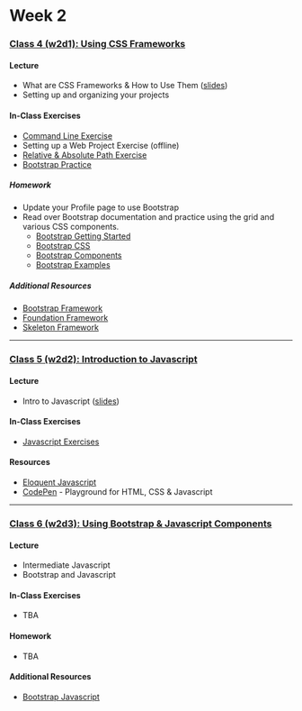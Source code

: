 # Week 2

### [Class 4 (w2d1): Using CSS Frameworks](./w2d1)

#### Lecture
* What are CSS Frameworks & How to Use Them ([slides](./w2d1/slides/w2d1_lecture.pdf))
* Setting up and organizing your projects

#### In-Class Exercises
* [Command Line Exercise](./w2d1/exercises/commandline.md)
* Setting up a Web Project Exercise (offline)
* [Relative & Absolute Path Exercise](./w2d1/exercises/paths.md)
* [Bootstrap Practice](./w2d1/exercises/bootstrap.md)

##### Homework
* Update your Profile page to use Bootstrap
* Read over Bootstrap documentation and practice using the grid and various CSS components.
  * [Bootstrap Getting Started](http://getbootstrap.com/getting-started/)
  * [Bootstrap CSS](http://getbootstrap.com/css/)
  * [Bootstrap Components](http://getbootstrap.com/components/)
  * [Bootstrap Examples](http://getbootstrap.com/getting-started/#examples)

##### Additional Resources
* [Bootstrap Framework](http://getbootstrap.com)
* [Foundation Framework](http://foundation.zurb.com/)
* [Skeleton Framework](http://getskeleton.com)

---

### [Class 5 (w2d2): Introduction to Javascript](./w2d2)

#### Lecture
* Intro to Javascript ([slides](./w2d2/slides/w2d2_lecture.pdf))

#### In-Class Exercises
* [Javascript Exercises](../w2d2/exercises)

#### Resources
* [Eloquent Javascript](http://eloquentjavascript.net/)
* [CodePen](http://codepen.io/) - Playground for HTML, CSS & Javascript

---

### [Class 6 (w2d3): Using Bootstrap & Javascript Components](./w2d3)

#### Lecture
* Intermediate Javascript
* Bootstrap and Javascript


#### In-Class Exercises
* TBA

#### Homework
* TBA

#### Additional Resources
* [Bootstrap Javascript](http://getbootstrap.com/javascript/)
